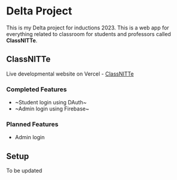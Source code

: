 # Delta Project

This is my Delta project for inductions 2023. This is a web app for everything related to classroom for students and professors called **ClassNITTe**.

## ClassNITTe

Live developmental website on Vercel - [ClassNITTe](https://delta-project.vercel.app)

### Completed Features
- ~Student login using DAuth~
- ~Admin login using Firebase~

### Planned Features
- Admin login

## Setup
To be updated